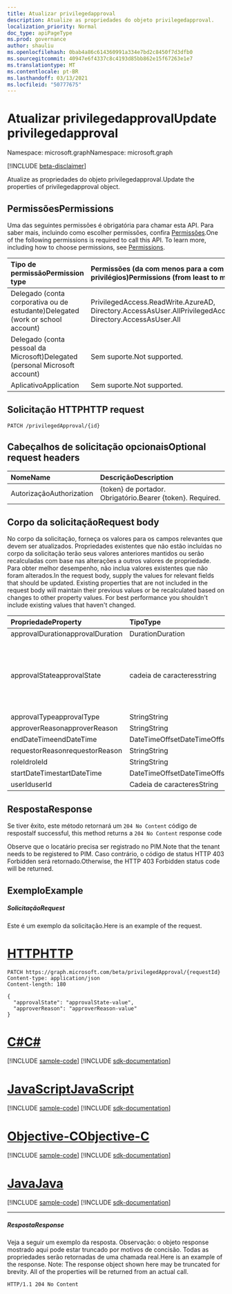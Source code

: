 ```yaml
---
title: Atualizar privilegedapproval
description: Atualize as propriedades do objeto privilegedapproval.
localization_priority: Normal
doc_type: apiPageType
ms.prod: governance
author: shauliu
ms.openlocfilehash: 0bab4a86c614360991a334e7bd2c8450f7d3dfb0
ms.sourcegitcommit: 40947e6f4337c8c4193d85bb862e15f67263e1e7
ms.translationtype: MT
ms.contentlocale: pt-BR
ms.lasthandoff: 03/13/2021
ms.locfileid: "50777675"
---
```

# <a name="update-privilegedapproval"></a><span data-ttu-id="efced-103">Atualizar privilegedapproval</span><span class="sxs-lookup"><span data-stu-id="efced-103">Update privilegedapproval</span></span>

<span data-ttu-id="efced-104">Namespace: microsoft.graph</span><span class="sxs-lookup"><span data-stu-id="efced-104">Namespace: microsoft.graph</span></span>

[!INCLUDE [beta-disclaimer](../../includes/beta-disclaimer.md)]

<span data-ttu-id="efced-105">Atualize as propriedades do objeto privilegedapproval.</span><span class="sxs-lookup"><span data-stu-id="efced-105">Update the properties of privilegedapproval object.</span></span>
## <a name="permissions"></a><span data-ttu-id="efced-106">Permissões</span><span class="sxs-lookup"><span data-stu-id="efced-106">Permissions</span></span>
<span data-ttu-id="efced-p101">Uma das seguintes permissões é obrigatória para chamar esta API. Para saber mais, incluindo como escolher permissões, confira [Permissões](/graph/permissions-reference).</span><span class="sxs-lookup"><span data-stu-id="efced-p101">One of the following permissions is required to call this API. To learn more, including how to choose permissions, see [Permissions](/graph/permissions-reference).</span></span>


|<span data-ttu-id="efced-109">Tipo de permissão</span><span class="sxs-lookup"><span data-stu-id="efced-109">Permission type</span></span>      | <span data-ttu-id="efced-110">Permissões (da com menos para a com mais privilégios)</span><span class="sxs-lookup"><span data-stu-id="efced-110">Permissions (from least to most privileged)</span></span>              |
|:--------------------|:---------------------------------------------------------|
|<span data-ttu-id="efced-111">Delegado (conta corporativa ou de estudante)</span><span class="sxs-lookup"><span data-stu-id="efced-111">Delegated (work or school account)</span></span> | <span data-ttu-id="efced-112">PrivilegedAccess.ReadWrite.AzureAD, Directory.AccessAsUser.All</span><span class="sxs-lookup"><span data-stu-id="efced-112">PrivilegedAccess.ReadWrite.AzureAD, Directory.AccessAsUser.All</span></span>    |
|<span data-ttu-id="efced-113">Delegado (conta pessoal da Microsoft)</span><span class="sxs-lookup"><span data-stu-id="efced-113">Delegated (personal Microsoft account)</span></span> | <span data-ttu-id="efced-114">Sem suporte.</span><span class="sxs-lookup"><span data-stu-id="efced-114">Not supported.</span></span>    |
|<span data-ttu-id="efced-115">Aplicativo</span><span class="sxs-lookup"><span data-stu-id="efced-115">Application</span></span> | <span data-ttu-id="efced-116">Sem suporte.</span><span class="sxs-lookup"><span data-stu-id="efced-116">Not supported.</span></span> |

## <a name="http-request"></a><span data-ttu-id="efced-117">Solicitação HTTP</span><span class="sxs-lookup"><span data-stu-id="efced-117">HTTP request</span></span>
<!-- { "blockType": "ignored" } -->
```http
PATCH /privilegedApproval/{id}
```
## <a name="optional-request-headers"></a><span data-ttu-id="efced-118">Cabeçalhos de solicitação opcionais</span><span class="sxs-lookup"><span data-stu-id="efced-118">Optional request headers</span></span>
| <span data-ttu-id="efced-119">Nome</span><span class="sxs-lookup"><span data-stu-id="efced-119">Name</span></span>       | <span data-ttu-id="efced-120">Descrição</span><span class="sxs-lookup"><span data-stu-id="efced-120">Description</span></span>|
|:-----------|:-----------|
| <span data-ttu-id="efced-121">Autorização</span><span class="sxs-lookup"><span data-stu-id="efced-121">Authorization</span></span>  | <span data-ttu-id="efced-p102">{token} de portador. Obrigatório.</span><span class="sxs-lookup"><span data-stu-id="efced-p102">Bearer {token}. Required.</span></span> |

## <a name="request-body"></a><span data-ttu-id="efced-124">Corpo da solicitação</span><span class="sxs-lookup"><span data-stu-id="efced-124">Request body</span></span>
<span data-ttu-id="efced-p103">No corpo da solicitação, forneça os valores para os campos relevantes que devem ser atualizados. Propriedades existentes que não estão incluídas no corpo da solicitação terão seus valores anteriores mantidos ou serão recalculadas com base nas alterações a outros valores de propriedade. Para obter melhor desempenho, não inclua valores existentes que não foram alterados.</span><span class="sxs-lookup"><span data-stu-id="efced-p103">In the request body, supply the values for relevant fields that should be updated. Existing properties that are not included in the request body will maintain their previous values or be recalculated based on changes to other property values. For best performance you shouldn't include existing values that haven't changed.</span></span>

| <span data-ttu-id="efced-128">Propriedade</span><span class="sxs-lookup"><span data-stu-id="efced-128">Property</span></span>     | <span data-ttu-id="efced-129">Tipo</span><span class="sxs-lookup"><span data-stu-id="efced-129">Type</span></span>   |<span data-ttu-id="efced-130">Descrição</span><span class="sxs-lookup"><span data-stu-id="efced-130">Description</span></span>|
|:---------------|:--------|:----------|
|<span data-ttu-id="efced-131">approvalDuration</span><span class="sxs-lookup"><span data-stu-id="efced-131">approvalDuration</span></span>|<span data-ttu-id="efced-132">Duration</span><span class="sxs-lookup"><span data-stu-id="efced-132">Duration</span></span>||
|<span data-ttu-id="efced-133">approvalState</span><span class="sxs-lookup"><span data-stu-id="efced-133">approvalState</span></span>|<span data-ttu-id="efced-134">cadeia de caracteres</span><span class="sxs-lookup"><span data-stu-id="efced-134">string</span></span>| <span data-ttu-id="efced-135">Os valores possíveis são: `pending`, `approved`, `denied`, `aborted`, `canceled`.</span><span class="sxs-lookup"><span data-stu-id="efced-135">Possible values are: `pending`, `approved`, `denied`, `aborted`, `canceled`.</span></span>|
|<span data-ttu-id="efced-136">approvalType</span><span class="sxs-lookup"><span data-stu-id="efced-136">approvalType</span></span>|<span data-ttu-id="efced-137">String</span><span class="sxs-lookup"><span data-stu-id="efced-137">String</span></span>||
|<span data-ttu-id="efced-138">approverReason</span><span class="sxs-lookup"><span data-stu-id="efced-138">approverReason</span></span>|<span data-ttu-id="efced-139">String</span><span class="sxs-lookup"><span data-stu-id="efced-139">String</span></span>||
|<span data-ttu-id="efced-140">endDateTime</span><span class="sxs-lookup"><span data-stu-id="efced-140">endDateTime</span></span>|<span data-ttu-id="efced-141">DateTimeOffset</span><span class="sxs-lookup"><span data-stu-id="efced-141">DateTimeOffset</span></span>||
|<span data-ttu-id="efced-142">requestorReason</span><span class="sxs-lookup"><span data-stu-id="efced-142">requestorReason</span></span>|<span data-ttu-id="efced-143">String</span><span class="sxs-lookup"><span data-stu-id="efced-143">String</span></span>||
|<span data-ttu-id="efced-144">roleId</span><span class="sxs-lookup"><span data-stu-id="efced-144">roleId</span></span>|<span data-ttu-id="efced-145">String</span><span class="sxs-lookup"><span data-stu-id="efced-145">String</span></span>||
|<span data-ttu-id="efced-146">startDateTime</span><span class="sxs-lookup"><span data-stu-id="efced-146">startDateTime</span></span>|<span data-ttu-id="efced-147">DateTimeOffset</span><span class="sxs-lookup"><span data-stu-id="efced-147">DateTimeOffset</span></span>||
|<span data-ttu-id="efced-148">userId</span><span class="sxs-lookup"><span data-stu-id="efced-148">userId</span></span>|<span data-ttu-id="efced-149">Cadeia de caracteres</span><span class="sxs-lookup"><span data-stu-id="efced-149">String</span></span>||

## <a name="response"></a><span data-ttu-id="efced-150">Resposta</span><span class="sxs-lookup"><span data-stu-id="efced-150">Response</span></span>

<span data-ttu-id="efced-151">Se tiver êxito, este método retornará um `204 No Content` código de resposta</span><span class="sxs-lookup"><span data-stu-id="efced-151">If successful, this method returns a `204 No Content` response code</span></span>

<span data-ttu-id="efced-152">Observe que o locatário precisa ser registrado no PIM.</span><span class="sxs-lookup"><span data-stu-id="efced-152">Note that the tenant needs to be registered to PIM.</span></span> <span data-ttu-id="efced-153">Caso contrário, o código de status HTTP 403 Forbidden será retornado.</span><span class="sxs-lookup"><span data-stu-id="efced-153">Otherwise, the HTTP 403 Forbidden status code will be returned.</span></span>

## <a name="example"></a><span data-ttu-id="efced-154">Exemplo</span><span class="sxs-lookup"><span data-stu-id="efced-154">Example</span></span>
##### <a name="request"></a><span data-ttu-id="efced-155">Solicitação</span><span class="sxs-lookup"><span data-stu-id="efced-155">Request</span></span>
<span data-ttu-id="efced-156">Este é um exemplo da solicitação.</span><span class="sxs-lookup"><span data-stu-id="efced-156">Here is an example of the request.</span></span>

# <a name="http"></a>[<span data-ttu-id="efced-157">HTTP</span><span class="sxs-lookup"><span data-stu-id="efced-157">HTTP</span></span>](#tab/http)
<!-- {
  "blockType": "request",
  "name": "update_privilegedapproval"
}-->
```http
PATCH https://graph.microsoft.com/beta/privilegedApproval/{requestId}
Content-type: application/json
Content-length: 180

{
  "approvalState": "approvalState-value",
  "approverReason": "approverReason-value"
}
```
# <a name="c"></a>[<span data-ttu-id="efced-158">C#</span><span class="sxs-lookup"><span data-stu-id="efced-158">C#</span></span>](#tab/csharp)
[!INCLUDE [sample-code](../includes/snippets/csharp/update-privilegedapproval-csharp-snippets.md)]
[!INCLUDE [sdk-documentation](../includes/snippets/snippets-sdk-documentation-link.md)]

# <a name="javascript"></a>[<span data-ttu-id="efced-159">JavaScript</span><span class="sxs-lookup"><span data-stu-id="efced-159">JavaScript</span></span>](#tab/javascript)
[!INCLUDE [sample-code](../includes/snippets/javascript/update-privilegedapproval-javascript-snippets.md)]
[!INCLUDE [sdk-documentation](../includes/snippets/snippets-sdk-documentation-link.md)]

# <a name="objective-c"></a>[<span data-ttu-id="efced-160">Objective-C</span><span class="sxs-lookup"><span data-stu-id="efced-160">Objective-C</span></span>](#tab/objc)
[!INCLUDE [sample-code](../includes/snippets/objc/update-privilegedapproval-objc-snippets.md)]
[!INCLUDE [sdk-documentation](../includes/snippets/snippets-sdk-documentation-link.md)]

# <a name="java"></a>[<span data-ttu-id="efced-161">Java</span><span class="sxs-lookup"><span data-stu-id="efced-161">Java</span></span>](#tab/java)
[!INCLUDE [sample-code](../includes/snippets/java/update-privilegedapproval-java-snippets.md)]
[!INCLUDE [sdk-documentation](../includes/snippets/snippets-sdk-documentation-link.md)]

---

##### <a name="response"></a><span data-ttu-id="efced-162">Resposta</span><span class="sxs-lookup"><span data-stu-id="efced-162">Response</span></span>
<span data-ttu-id="efced-p105">Veja a seguir um exemplo da resposta. Observação: o objeto response mostrado aqui pode estar truncado por motivos de concisão. Todas as propriedades serão retornadas de uma chamada real.</span><span class="sxs-lookup"><span data-stu-id="efced-p105">Here is an example of the response. Note: The response object shown here may be truncated for brevity. All of the properties will be returned from an actual call.</span></span>
<!-- {
  "blockType": "response",
  "truncated": true,
  "@odata.type": "microsoft.graph.privilegedApproval"
} -->
```http
HTTP/1.1 204 No Content
```

<!-- uuid: 8fcb5dbc-d5aa-4681-8e31-b001d5168d79
2015-10-25 14:57:30 UTC -->
<!--
{
  "type": "#page.annotation",
  "description": "Update privilegedapproval",
  "keywords": "",
  "section": "documentation",
  "tocPath": "",
  "suppressions": []
}
-->


